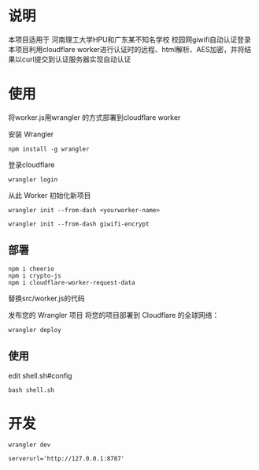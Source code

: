 # 说明
本项目适用于 河南理工大学HPU和广东某不知名学校 校园网giwifi自动认证登录
本项目利用cloudflare worker进行认证时的远程、html解析、AES加密，并将结果以curl提交到认证服务器实现自动认证

# 使用
将worker.js用wrangler 的方式部署到cloudflare worker

安装 Wrangler
```
npm install -g wrangler
```
登录cloudflare
```
wrangler login
```
从此 Worker 初始化新项目
```
wrangler init --from-dash <yourworker-name>
```
```
wrangler init --from-dash giwifi-encrypt
```
## 部署
```
npm i cheerio
npm i crypto-js
npm i cloudflare-worker-request-data
```

替换src/worker.js的代码

发布您的 Wrangler 项目
将您的项目部署到 Cloudflare 的全球网络：
```
wrangler deploy
```

## 使用
edit shell.sh#config 
```
bash shell.sh
```

# 开发
```
wrangler dev
```
```
serverurl='http://127.0.0.1:8787'
```
